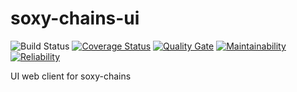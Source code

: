 # soxy-chains-ui
![Build Status](https://www.travis-ci.org/yassine/soxy-chains-ui.svg?branch=master)
[![Coverage Status](https://coveralls.io/repos/github/yassine/soxy-chains-ui/badge.svg?branch=master)](https://coveralls.io/github/yassine/soxy-chains-ui?branch=master)
[![Quality Gate](https://sonarcloud.io/api/project_badges/measure?metric=alert_status&project=com.github.yassine%3Asoxy-chains-ui)](https://sonarcloud.io/dashboard/index/com.github.yassine:soxy-chains-ui)
[![Maintainability](https://sonarcloud.io/api/project_badges/measure?metric=sqale_rating&project=com.github.yassine%3Asoxy-chains-ui)](https://sonarcloud.io/dashboard/index/com.github.yassine:soxy-chains-ui)
[![Reliability](https://sonarcloud.io/api/project_badges/measure?metric=reliability_rating&project=com.github.yassine%3Asoxy-chains-ui)](https://sonarcloud.io/dashboard/index/com.github.yassine:soxy-chains-ui)

UI web client for soxy-chains
